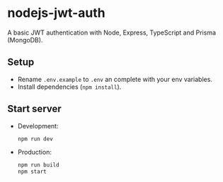 # nodejs-jwt-auth

A basic JWT authentication with Node, Express, TypeScript and Prisma (MongoDB).

## Setup

- Rename `.env.example` to `.env` an complete with your env variables.
- Install dependencies (`npm install`).

## Start server

- Development:

  ```sh
  npm run dev
  ```

- Production:
  ```sh
  npm run build
  npm start
  ```
